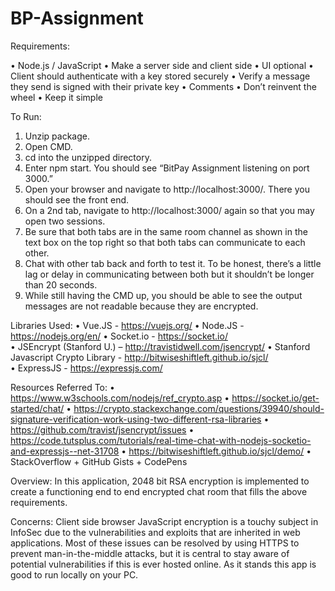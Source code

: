 # BP-Assignment

Requirements:

•	Node.js / JavaScript
•	Make a server side and client side
•	UI optional
•	Client should authenticate with a key stored securely
•	Verify a message they send is signed with their private key
•	Comments
•	Don’t reinvent the wheel
•	Keep it simple

To Run: 
1.	Unzip package.
2.	Open CMD.
3.	cd into the unzipped directory.
4.	Enter npm start. You should see “BitPay Assignment listening on port 3000.”
5.	Open your browser and navigate to http://localhost:3000/. There you should see the front end.
6.	On a 2nd tab, navigate to http://localhost:3000/ again so that you may open two sessions.
7.	Be sure that both tabs are in the same room channel as shown in the text box on the top right so that both tabs can communicate to each other. 
8.	Chat with other tab back and forth to test it. To be honest, there’s a little lag or delay in communicating between both but it shouldn’t be longer than 20 seconds. 
9.	While still having the CMD up, you should be able to see the output messages are not readable because they are encrypted. 

Libraries Used:
•	Vue.JS - https://vuejs.org/ 
•	Node.JS - https://nodejs.org/en/ 
•	Socket.io - https://socket.io/  
•	JSEncrypt (Stanford U.) – http://travistidwell.com/jsencrypt/ 
•	Stanford Javascript Crypto Library - http://bitwiseshiftleft.github.io/sjcl/  
•	ExpressJS - https://expressjs.com/ 

Resources Referred To: 
•	https://www.w3schools.com/nodejs/ref_crypto.asp
•	https://socket.io/get-started/chat/ 
•	https://crypto.stackexchange.com/questions/39940/should-signature-verification-work-using-two-different-rsa-libraries
•	https://github.com/travist/jsencrypt/issues
•	https://code.tutsplus.com/tutorials/real-time-chat-with-nodejs-socketio-and-expressjs--net-31708
•	https://bitwiseshiftleft.github.io/sjcl/demo/ 
•	StackOverflow + GitHub Gists + CodePens

Overview: 
In this application, 2048 bit RSA encryption is implemented to create a functioning end to end encrypted chat room that fills the above requirements.

Concerns:
Client side browser JavaScript encryption is a touchy subject in InfoSec due to the vulnerabilities and exploits that are inherited in web applications. Most of these issues can be resolved by using HTTPS to prevent man-in-the-middle attacks, but it is central to stay aware of potential vulnerabilities if this is ever hosted online. As it stands this app is good to run locally on your PC.
